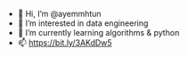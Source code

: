 - 👋 Hi, I’m @ayemmhtun 
- 👀 I’m interested in data engineering
- 🌱 I’m currently learning algorithms & python
- 📫 https://bit.ly/3AKdDw5

<!---
ayemmhtun/ayemmhtun is a ✨ special ✨ repository because its `README.md` (this file) appears on your GitHub profile.
You can click the Preview link to take a look at your changes.
--->
